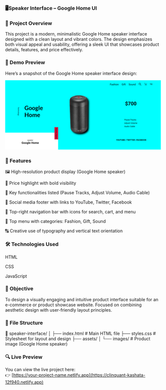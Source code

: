 ### 🖥️Speaker Interface – Google Home UI

### 📌 Project Overview

This project is a modern, minimalistic Google Home speaker interface designed with a clean layout and vibrant colors. The design emphasizes both visual appeal and usability, offering a sleek UI that showcases product details, features, and price effectively.

### 📸 Demo Preview

Here’s a snapshot of the Google Home speaker interface design:

![Google Home Speaker Interface](image-3.png)

### 🚀 Features

🖼️ High-resolution product display (Google Home speaker)

💸 Price highlight with bold visibility

🎵 Key functionalities listed (Pause Tracks, Adjust Volume, Audio Cable)

🔗 Social media footer with links to YouTube, Twitter, Facebook

🛒 Top-right navigation bar with icons for search, cart, and menu

🧭 Top menu with categories: Fashion, Gift, Sound

🔠 Creative use of typography and vertical text orientation

### 🛠️ Technologies Used

HTML

CSS

JavaScript 

### 🎯 Objective

To design a visually engaging and intuitive product interface suitable for an e-commerce or product showcase website. Focused on combining aesthetic design with user-friendly layout principles.

### 📁 File Structure
📁 speaker-interface/
│
├── index.html        # Main HTML file
├── styles.css        # Stylesheet for layout and design
├── assets/
│   └── images/       # Product image (Google Home speaker)

### 🔍 Live Preview

You can view the live project here:  
👉 [https://your-project-name.netlify.app](https://clinquant-kashata-12f940.netlify.app)
